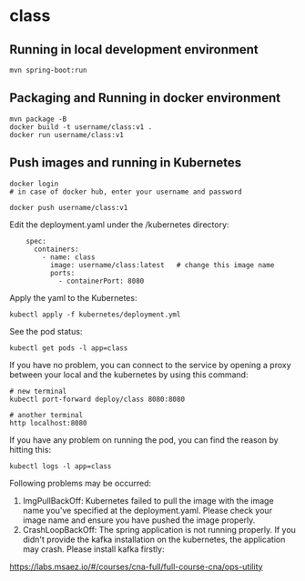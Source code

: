 # class

## Running in local development environment

```
mvn spring-boot:run
```

## Packaging and Running in docker environment

```
mvn package -B
docker build -t username/class:v1 .
docker run username/class:v1
```

## Push images and running in Kubernetes

```
docker login 
# in case of docker hub, enter your username and password

docker push username/class:v1
```

Edit the deployment.yaml under the /kubernetes directory:
```
    spec:
      containers:
        - name: class
          image: username/class:latest   # change this image name
          ports:
            - containerPort: 8080

```

Apply the yaml to the Kubernetes:
```
kubectl apply -f kubernetes/deployment.yml
```

See the pod status:
```
kubectl get pods -l app=class
```

If you have no problem, you can connect to the service by opening a proxy between your local and the kubernetes by using this command:
```
# new terminal
kubectl port-forward deploy/class 8080:8080

# another terminal
http localhost:8080
```

If you have any problem on running the pod, you can find the reason by hitting this:
```
kubectl logs -l app=class
```

Following problems may be occurred:

1. ImgPullBackOff:  Kubernetes failed to pull the image with the image name you've specified at the deployment.yaml. Please check your image name and ensure you have pushed the image properly.
1. CrashLoopBackOff: The spring application is not running properly. If you didn't provide the kafka installation on the kubernetes, the application may crash. Please install kafka firstly:

https://labs.msaez.io/#/courses/cna-full/full-course-cna/ops-utility

